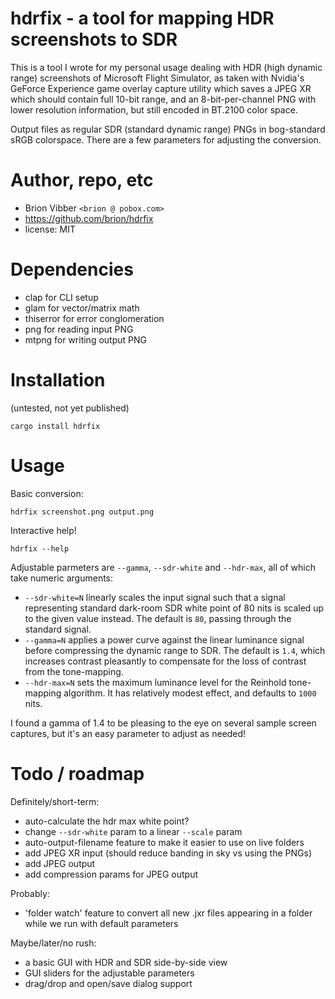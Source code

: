 # hdrfix - a tool for mapping HDR screenshots to SDR

This is a tool I wrote for my personal usage dealing with HDR (high dynamic range) screenshots of Microsoft Flight Simulator, as taken with Nvidia's GeForce Experience game overlay capture utility which saves a JPEG XR which should contain full 10-bit range, and an 8-bit-per-channel PNG with lower resolution information, but still encoded in BT.2100 color space.

Output files as regular SDR (standard dynamic range) PNGs in bog-standard sRGB colorspace. There are a few parameters for adjusting the conversion.

# Author, repo, etc

* Brion Vibber `<brion @ pobox.com>`
* https://github.com/brion/hdrfix
* license: MIT

# Dependencies

* clap for CLI setup
* glam for vector/matrix math
* thiserror for error conglomeration
* png for reading input PNG
* mtpng for writing output PNG

# Installation

(untested, not yet published)

```
cargo install hdrfix
```

# Usage

Basic conversion:

```
hdrfix screenshot.png output.png
```

Interactive help!

```
hdrfix --help
```

Adjustable parmeters are `--gamma`, `--sdr-white` and `--hdr-max`, all of which take numeric arguments:
* `--sdr-white=N` linearly scales the input signal such that a signal representing standard dark-room SDR white point of 80 nits is scaled up to the given value instead. The default is `80`, passing through the standard signal.
* `--gamma=N` applies a power curve against the linear luminance signal before compressing the dynamic range to SDR. The default is `1.4`, which increases contrast pleasantly to compensate for the loss of contrast from the tone-mapping.
* `--hdr-max=N` sets the maximum luminance level for the Reinhold tone-mapping algorithm. It has relatively modest effect, and defaults to `1000` nits.

I found a gamma of 1.4 to be pleasing to the eye on several sample screen captures, but it's an easy parameter to adjust as needed!

# Todo / roadmap

Definitely/short-term:
* auto-calculate the hdr max white point?
* change `--sdr-white` param to a linear `--scale` param
* auto-output-filename feature to make it easier to use on live folders
* add JPEG XR input (should reduce banding in sky vs using the PNGs)
* add JPEG output
* add compression params for JPEG output

Probably:
* 'folder watch' feature to convert all new .jxr files appearing in a folder while we run with default parameters

Maybe/later/no rush:
* a basic GUI with HDR and SDR side-by-side view
* GUI sliders for the adjustable parameters
* drag/drop and open/save dialog support
